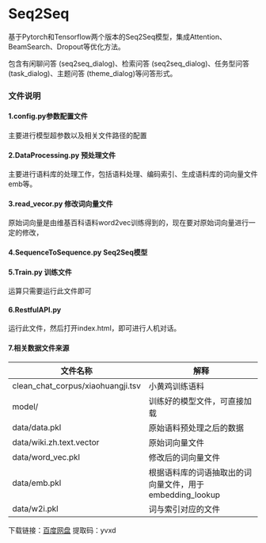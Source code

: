 # Seq2Seq
基于Pytorch和Tensorflow两个版本的Seq2Seq模型，集成Attention、BeamSearch、Dropout等优化方法。

包含有闲聊问答 (seq2seq_dialog)、检索问答 (seq2seq_dialog)、任务型问答 (task_dialog)、主题问答 (theme_dialog)等问答形式。

### 文件说明

#### **1.config.py参数配置文件**

主要进行模型超参数以及相关文件路径的配置

#### **2.DataProcessing.py 预处理文件**

主要进行语料库的处理工作，包括语料处理、编码索引、生成语料库的词向量文件emb等。

#### **3.read_vecor.py 修改词向量文件**

原始词向量是由维基百科语料word2vec训练得到的，现在要对原始词向量进行一定的修改，

#### **4.SequenceToSequence.py Seq2Seq模型**

#### **5.Train.py 训练文件**

运算只需要运行此文件即可

#### **6.RestfulAPI.py**

运行此文件，然后打开index.html，即可进行人机对话。

#### **7.相关数据文件来源**

| 文件名称                          | 解释                                                     |
| --------------------------------- | -------------------------------------------------------- |
| clean_chat_corpus/xiaohuangji.tsv | 小黄鸡训练语料                                           |
| model/                            | 训练好的模型文件，可直接加载                             |
| data/data.pkl                     | 原始语料预处理之后的数据                                 |
| data/wiki.zh.text.vector          | 原始词向量文件                                           |
| data/word_vec.pkl                 | 修改后的词向量文件                                       |
| data/emb.pkl                      | 根据语料库的词语抽取出的词向量文件，用于embedding_lookup |
| data/w2i.pkl                      | 词与索引对应的文件                                       |

下载链接：[百度网盘](https://pan.baidu.com/s/1X2fixauTOE7RBkojBD90Pw)  提取码：yvxd 